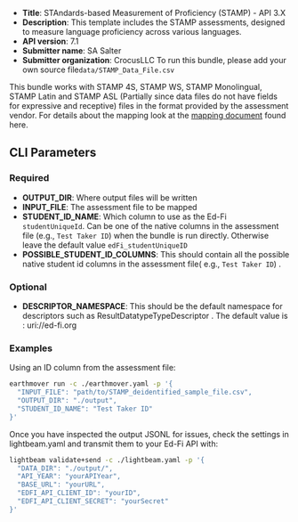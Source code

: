 * **Title**: STAndards-based Measurement of Proficiency (STAMP) - API 3.X
* **Description**: This template includes the STAMP assessments, designed to measure language proficiency across various languages.
* **API version**: 7.1
* **Submitter name**: SA Salter
* **Submitter organization**: CrocusLLC
To run this bundle, please add your own source file<code>data/STAMP_Data_File.csv</code>

This bundle works with STAMP 4S, STAMP WS, STAMP Monolingual, STAMP Latin and STAMP ASL (Partially since data files do not have fields for expressive and receptive) files in the format provided by the assessment vendor. For details about the mapping look at the [mapping document](./mapping.md) found here.

## CLI Parameters

### Required
- **OUTPUT_DIR**: Where output files will be written
- **INPUT_FILE**: The assessment file to be mapped
- **STUDENT_ID_NAME**: Which column to use as the Ed-Fi `studentUniqueId`. Can be one of the native columns in the assessment file (e.g., `Test Taker ID`) when the bundle is run directly. Otherwise leave the default value `edFi_studentUniqueID` 
- **POSSIBLE_STUDENT_ID_COLUMNS**: This should contain all the possible native student id columns in the assessment file( e.g., `Test Taker ID`) . 
### Optional
- **DESCRIPTOR_NAMESPACE**: This should be the default namespace for descriptors such as ResultDatatypeTypeDescriptor . The default value is : uri://ed-fi.org

### Examples

Using an ID column from the assessment file:
```bash
earthmover run -c ./earthmover.yaml -p '{
  "INPUT_FILE": "path/to/STAMP_deidentified_sample_file.csv",
  "OUTPUT_DIR": "./output",
  "STUDENT_ID_NAME": "Test Taker ID"
}'
```

Once you have inspected the output JSONL for issues, check the settings in lightbeam.yaml and transmit them to your Ed-Fi API with:

```bash
lightbeam validate+send -c ./lightbeam.yaml -p '{
  "DATA_DIR": "./output/",
  "API_YEAR": "yourAPIYear",
  "BASE_URL": "yourURL",
  "EDFI_API_CLIENT_ID": "yourID",
  "EDFI_API_CLIENT_SECRET": "yourSecret"
}'
```